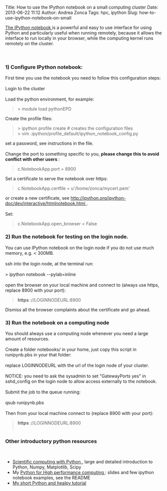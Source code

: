Title: How to use the IPython notebook on a small computing cluster
Date: 2013-06-22 11:12
Author: Andrea Zonca
Tags: hpc, ipython
Slug: how-to-use-ipython-notebook-on-small

<span style="font-weight: normal;">
 <a href="http://ipython.org/ipython-doc/dev/interactive/htmlnotebook.html">
  The IPython notebook
 </a>
 is a powerful and easy to use interface for using Python and particularly useful when running remotely, because it allows the interface to run locally in your browser, while the computing kernel runs remotely on the cluster.
</span>
<br/>
<span style="font-weight: normal;">
 <br/>
</span>
<br/>
<h3>
 1) Configure IPython notebook:
</h3>
<div>
 First time you use the notebook you need to follow this configuration steps:
</div>
<div>
 <br/>
</div>
Login to the cluster
<br/>
<br/>
Load the python environment, for example:
<br/>
<blockquote class="tr_bq">
 &gt; module load pythonEPD
</blockquote>
Create the profile files:
<br/>
<blockquote class="tr_bq">
 &gt; ipython profile create # creates the configuration files
 <br/>
 &gt; vim .ipython/profile_default/ipython_notebook_config.py
</blockquote>
set a password, see instructions in the file.
<br/>
<br/>
Change the port to something specific to you,
<b>
 please change this to avoid conflict with other users
</b>
:
<br/>
<blockquote class="tr_bq">
 c.NotebookApp.port = 8900
</blockquote>
Set a certificate to serve the notebook over https:
<br/>
<blockquote>
 c.NotebookApp.certfile = u'/home/zonca/mycert.pem'
</blockquote>
or create a new certificate, see
<a href="http://ipython.org/ipython-doc/dev/interactive/htmlnotebook.html">
 http://ipython.org/ipython-doc/dev/interactive/htmlnotebook.html
</a>
.
<br/>
<br/>
Set:
<br/>
<blockquote>
 c.NotebookApp.open_browser = False
</blockquote>
<h3>
 <a name="more">
 </a>
</h3>
<h3>
 2) Run the notebook for testing on the login node.
</h3>
You can use IPython notebook on the login node if you do not use much memory, e.g. &lt; 300MB.
<br/>
<br/>
ssh into the login node, at the terminal run:
<br/>
<br/>
&gt; ipython notebook --pylab=inline
<br/>
<br/>
open the browser on your local machine and connect to (always use https, replace 8900 with your port):
<br/>
<blockquote class="tr_bq">
 <b>
  https
 </b>
 ://LOGINNODEURL:8900
</blockquote>
Dismiss all the browser complaints about the certificate and go ahead.
<br/>
<h3>
 <b>
  3) Run the notebook on a computing node
 </b>
</h3>
You should always use a computing node whenever you need a large amount of resources.
<br/>
<br/>
Create a folder notebooks/ in your home, just copy this script in runipynb.pbs in your that folder:
<br/>
<script src="https://gist.github.com/zonca/5840518.js">
</script>
<br/>
<div>
 replace LOGINNODEURL with the url of the login node of your cluster.
</div>
<div>
 <br/>
</div>
<div>
 NOTICE: you need to ask the sysadmin to set "GatewayPorts yes" in sshd_config on the login node to allow access externally to the notebook.
 <br/>
 <br/>
 Submit the job to the queue running:
 <br/>
 <br/>
 qsub runipynb.pbs
</div>
<div>
 <br/>
</div>
<div>
 Then from your local machine connect to (replace 8900 with your port):
</div>
<div>
 <blockquote class="tr_bq">
  <b>
   https
  </b>
  ://LOGINNODEURL:8900
  <br/>
  <div>
   <br/>
  </div>
 </blockquote>
 <h3>
  Other introductory python resources
 </h3>
 <br/>
 <ul>
  <li>
   <a href="http://scipy-lectures.github.io/">
    Scientific computing with Python
   </a>
   , large and detailed introduction to Python, Numpy, Matplotlib, Scipy
  </li>
  <li>
   My
   <a href="https://github.com/zonca/PythonHPC">
    Python for High performance computing
   </a>
   : slides and few ipython notebook examples, see the README
  </li>
  <li>
   <a href="http://www.blogger.com/%C2%A0https://github.com/zonca/healpytut/blob/master/healpytut.pdf?raw=true">
    My short Python and healpy tutorial
   </a>
  </li>
 </ul>
</div>